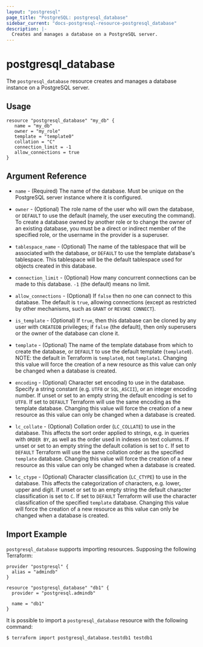 ```yaml
---
layout: "postgresql"
page_title: "PostgreSQL: postgresql_database"
sidebar_current: "docs-postgresql-resource-postgresql_database"
description: |-
  Creates and manages a database on a PostgreSQL server.
---
```


# postgresql\_database

The ``postgresql_database`` resource creates and manages a database instance on
a PostgreSQL server.


## Usage

```
resource "postgresql_database" "my_db" {
   name = "my_db"
   owner = "my_role"
   template = "template0"
   collation = "C"
   connection_limit = -1
   allow_connections = true
}

```

## Argument Reference

* `name` - (Required) The name of the database. Must be unique on the PostgreSQL
  server instance where it is configured.

* `owner` - (Optional) The role name of the user who will own the database, or
  `DEFAULT` to use the default (namely, the user executing the command). To
  create a database owned by another role or to change the owner of an existing
  database, you must be a direct or indirect member of the specified role, or
  the username in the provider is a superuser.

* `tablespace_name` - (Optional) The name of the tablespace that will be
  associated with the database, or `DEFAULT` to use the template database's
  tablespace.  This tablespace will be the default tablespace used for objects
  created in this database.

* `connection_limit` - (Optional) How many concurrent connections can be made to
  this database. `-1` (the default) means no limit.

* `allow_connections` - (Optional) If `false` then no one can connect to this
  database. The default is `true`, allowing connections (except as restricted by
  other mechanisms, such as `GRANT` or `REVOKE CONNECT`).

* `is_template` - (Optional) If `true`, then this database can be cloned by any
  user with `CREATEDB` privileges; if `false` (the default), then only
  superusers or the owner of the database can clone it.

* `template` - (Optional) The name of the template database from which to create
  the database, or `DEFAULT` to use the default template (`template0`).  NOTE:
  the default in Terraform is `template0`, not `template1`.  Changing this value
  will force the creation of a new resource as this value can only be changed
  when a database is created.

* `encoding` - (Optional) Character set encoding to use in the database.
  Specify a string constant (e.g. `UTF8` or `SQL_ASCII`), or an integer encoding
  number.  If unset or set to an empty string the default encoding is set to
  `UTF8`.  If set to `DEFAULT` Terraform will use the same encoding as the
  template database.  Changing this value will force the creation of a new
  resource as this value can only be changed when a database is created.

* `lc_collate` - (Optional) Collation order (`LC_COLLATE`) to use in the
  database.  This affects the sort order applied to strings, e.g. in queries
  with `ORDER BY`, as well as the order used in indexes on text columns. If
  unset or set to an empty string the default collation is set to `C`.  If set
  to `DEFAULT` Terraform will use the same collation order as the specified
  `template` database.  Changing this value will force the creation of a new
  resource as this value can only be changed when a database is created.

* `lc_ctype` - (Optional) Character classification (`LC_CTYPE`) to use in the
  database. This affects the categorization of characters, e.g. lower, upper and
  digit. If unset or set to an empty string the default character classification
  is set to `C`.  If set to `DEFAULT` Terraform will use the character
  classification of the specified `template` database.  Changing this value will
  force the creation of a new resource as this value can only be changed when a
  database is created.

## Import Example

`postgresql_database` supports importing resources.  Supposing the following
Terraform:

```
provider "postgresql" {
  alias = "admindb"
}

resource "postgresql_database" "db1" {
  provider = "postgresql.admindb"

  name = "db1"
}
```

It is possible to import a `postgresql_database` resource with the following
command:

```
$ terraform import postgresql_database.testdb1 testdb1
```

